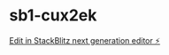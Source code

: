 # sb1-cux2ek

[Edit in StackBlitz next generation editor ⚡️](https://stackblitz.com/~/github.com/Winshow-web/sb1-cux2ek)